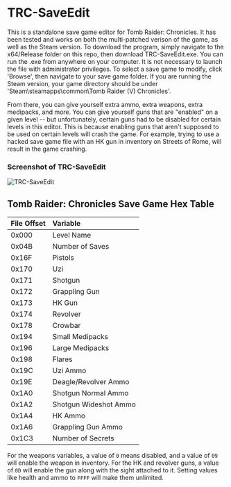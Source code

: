 # TRC-SaveEdit
This is a standalone save game editor for Tomb Raider: Chronicles. It has been tested and works on both the multi-patched verison of the game, as well as the Steam version. To download the program, simply navigate to the x64/Release folder on this repo, then download TRC-SaveEdit.exe. You can run the .exe from anywhere on your computer. It is not necessary to launch the file with administrator privileges. To select a save game to modify, click 'Browse', then navigate to your save game folder. If you are running the Steam version, your game directory should be under 'Steam\steamapps\common\Tomb Raider (V) Chronicles'.

From there, you can give yourself extra ammo, extra weapons, extra medipacks, and more. You can give yourself guns that are "enabled" on a given level -- but unfortunately, certain guns had to be disabled for certain levels in this editor. This is because enabling guns that aren't supposed to be used on certain levels will crash the game. For example, trying to use a hacked save game file with an HK gun in inventory on Streets of Rome, will result in the game crashing.

### Screenshot of TRC-SaveEdit
![TRC-SaveEdit](https://user-images.githubusercontent.com/95890436/215334144-c576f363-bd15-41e5-b5ee-02aab905b4bb.PNG)


## Tomb Raider: Chronicles Save Game Hex Table ##
| **File Offset**     | **Variable**              |
| :---                | :---                      |
| 0x000               | Level Name                |
| 0x04B               | Number of Saves           |
| 0x16F               | Pistols                   |
| 0x170               | Uzi                       |
| 0x171               | Shotgun                   |
| 0x172               | Grappling Gun             |
| 0x173               | HK Gun                    |
| 0x174               | Revolver                  |
| 0x178               | Crowbar                   |
| 0x194               | Small Medipacks           |
| 0x196               | Large Medipacks           |
| 0x198               | Flares                    |
| 0x19C               | Uzi Ammo                  |
| 0x19E               | Deagle/Revolver Ammo      |
| 0x1A0               | Shotgun Normal Ammo       |
| 0x1A2               | Shotgun Wideshot Ammo     |
| 0x1A4               | HK Ammo                   |
| 0x1A6               | Grappling Gun Ammo        |
| 0x1C3               | Number of Secrets         |

For the weapons variables, a value of ```0``` means disabled, and a value of ```09``` will enable the weapon in inventory. For the HK and revolver guns,
a value of ```0D``` will enable the gun along with the sight attached to it. Setting values like health and ammo to ```FFFF``` will make them unlimited.
